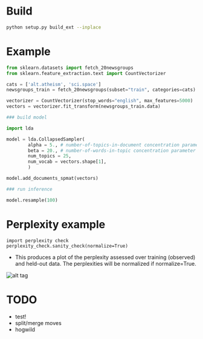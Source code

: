 # Build #

```bash
python setup.py build_ext --inplace
```

# Example #

```python
from sklearn.datasets import fetch_20newsgroups
from sklearn.feature_extraction.text import CountVectorizer

cats = ['alt.atheism', 'sci.space']
newsgroups_train = fetch_20newsgroups(subset="train", categories=cats)

vectorizer = CountVectorizer(stop_words="english", max_features=5000)
vectors = vectorizer.fit_transform(newsgroups_train.data)

### build model

import lda

model = lda.CollapsedSampler(
        alpha = 5., # number-of-topics-in-document concentration parameter
        beta = 20., # number-of-words-in-topic concentration parameter
        num_topics = 25,
        num_vocab = vectors.shape[1],
        )

model.add_documents_spmat(vectors)

### run inference

model.resample(100)
```

# Perplexity example #

```
import perplexity check
perplexity_check.sanity_check(normalize=True)
```

* This produces a plot of the perplexity assessed over training (observed) and held-out data. The perplexities will be normalized if normalize=True.

![alt tag](https://raw.github.com/mattjj/yaldapy/dev/perplexity.png)


# TODO #
* test!
* split/merge moves
* hogwild
